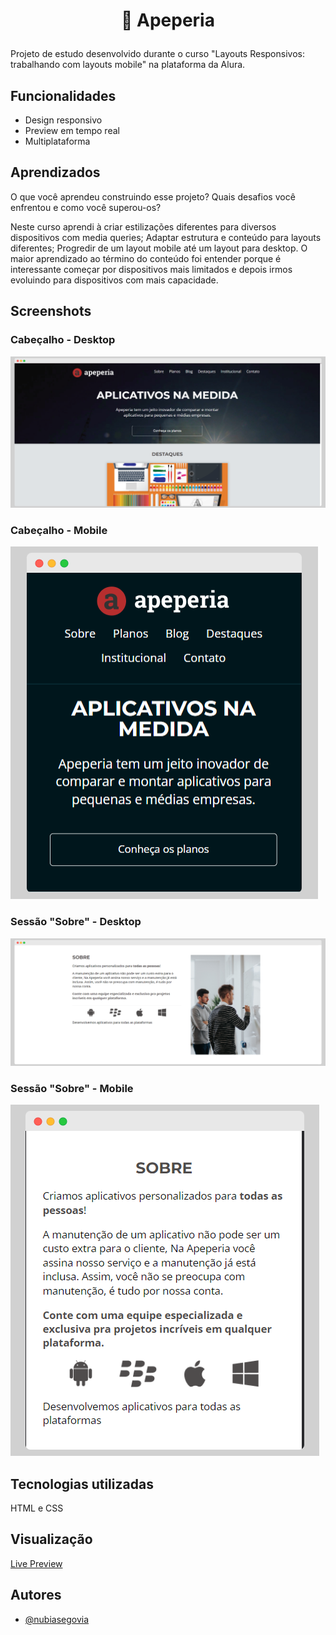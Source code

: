 # <p style="text-align:center"> 📱 Apeperia </p>

Projeto de estudo desenvolvido durante o curso "Layouts Responsivos: trabalhando com layouts mobile" na plataforma da Alura.

## Funcionalidades

- Design responsivo
- Preview em tempo real
- Multiplataforma

## Aprendizados

O que você aprendeu construindo esse projeto? Quais desafios você enfrentou e como você superou-os?

Neste curso aprendi à criar estilizações diferentes para diversos dispositivos com media queries;
Adaptar estrutura e conteúdo para layouts diferentes;
Progredir de um layout mobile até um layout para desktop.
O maior aprendizado ao término do conteúdo foi entender porque é interessante começar por dispositivos mais limitados e depois irmos evoluindo para dispositivos com mais capacidade.

## Screenshots

### Cabeçalho - Desktop
![Header versão desktop](screenshots/desktop-header.png)

### Cabeçalho - Mobile
![Header versão mobile](screenshots/mobile-header.png)
### Sessão "Sobre" - Desktop
![Sessão Sobre versão desktop](screenshots/desktop-sobre.png)

### Sessão "Sobre" - Mobile
![Sessão Sobre versão mobile](screenshots/mobile-sobre.png)

## Tecnologias utilizadas
HTML e CSS

## Visualização
[Live Preview](https://nubiasegovia.github.io/apeperia-alura/)

## Autores
- [@nubiasegovia](https://github.com/nubiasegovia)
